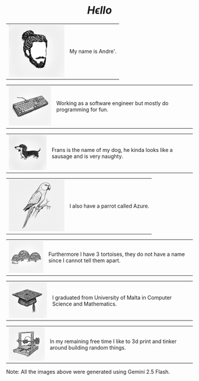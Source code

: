 # $$H{\epsilon}llo$$

<table>
  <tr>
    <td align="left" valign="middle">
      <img src="./priv/images/me.jpg" alt="me" width="150">
    </td>
    <td align="left" valign="middle">
      My name is Andre'.
    </td>
  </tr>
</table>

<table>
  <tr>
    <td align="left" valign="middle">
      <img src="./priv/images/keyboard.png" alt="keyboard" width="150">
    </td>
    <td align="left" valign="middle">
      Working as a software engineer but mostly do programming for fun.
    </td>
  </tr>
</table>

<table>
  <tr>
    <td align="left" valign="middle">
      <img src="./priv/images/frans.png" alt="frans" width="150">
    </td>
    <td align="left" valign="middle">
      Frans is the name of my dog, he kinda looks like a sausage and is very naughty.
    </td>
  </tr>
</table>

<table>
  <tr>
    <td align="left" valign="middle">
      <img src="./priv/images/parrot.png" alt="frans" width="150">
    </td>
    <td align="left" valign="middle">
      I also have a parrot called Azure.
    </td>
  </tr>
</table>

<table>
  <tr>
    <td align="left" valign="middle">
      <img src="./priv/images/tortoises.png" alt="frans" width="150">
    </td>
    <td align="left" valign="middle">
      Furthermore I have 3 tortoises, they do not have a name since I cannot tell them apart.
    </td>
  </tr>
</table>

<table>
  <tr>
    <td align="left" valign="middle">
      <img src="./priv/images/graduation-cap.png" alt="graduation-cap" width="150">
    </td>
    <td align="left" valign="middle">
      I graduated from University of Malta in Computer Science and Mathematics.
    </td>
  </tr>
</table>

<table>
  <tr>
    <td align="left" valign="middle">
      <img src="./priv/images/3d-printer.png" alt="3d-printer" width="150">
    </td>
    <td align="left" valign="middle">
         In my remaining free time I like to 3d print and tinker around building random things.
    </td>
  </tr>
</table>

Note: All the images above were generated using Gemini 2.5 Flash.
